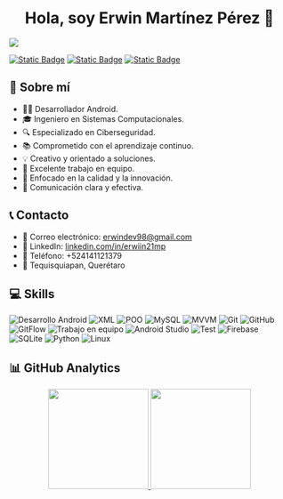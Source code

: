 <div align="center">
<h1 align="center">Hola, soy Erwin Martínez Pérez 👋</h1>
</div>
<img src="https://i.imgur.com/TSasvFt.png">

[![Static Badge](https://img.shields.io/badge/Facebook-blue?style=social&logo=facebook)](https://www.facebook.com/ERwiin21MP/)
[![Static Badge](https://img.shields.io/badge/Instagram-white?style=social&logo=instagram)](https://www.instagram.com/erwiin21mp/)
[![Static Badge](https://img.shields.io/badge/X-white?style=social&logo=x)](https://twitter.com/ERwiin21MP)

## 👤 Sobre mí

- 👨‍💻 Desarrollador Android.
- 🎓 Ingeniero en Sistemas Computacionales.
- 🔍 Especializado en Ciberseguridad.
- 📚 Comprometido con el aprendizaje continuo.
- 💡 Creativo y orientado a soluciones.
- 👥 Excelente trabajo en equipo.
- 🌟 Enfocado en la calidad y la innovación.
- 💬 Comunicación clara y efectiva.

## 📞 Contacto

- 📧 Correo electrónico: [erwindev98@gmail.com](mailto:erwindev98@gmail.com)
- 🔗 LinkedIn: [linkedin.com/in/erwiin21mp](www.linkedin.com/in/erwiin21mp)
- 📱 Teléfono: +524141121379
- 📍 Tequisquiapan, Querétaro

## 💻 Skills

![Desarrollo Android](https://img.shields.io/badge/Desarrollo%20Android-white?style=flat&logo=android)
![XML](https://img.shields.io/badge/XML-white?style=flat&logo=xaml)
![POO](https://img.shields.io/badge/POO-white?style=flat&logo=pcgamingwiki)
![MySQL](https://img.shields.io/badge/MySQL-white?style=flat&logo=mysql)
![MVVM](https://img.shields.io/badge/MVVM-white?style=flat&logo=files)
![Git](https://img.shields.io/badge/Git-white?style=flat&logo=git)
![GitHub](https://img.shields.io/badge/GitHub-white?style=flat&logo=github&logoColor=000000)
![GitFlow](https://img.shields.io/badge/Git%20Flow-white?style=flat&logo=github&logoColor=000000)
![Trabajo en equipo](https://img.shields.io/badge/Teamwork-white?style=flat&logo=discord)
![Android Studio](https://img.shields.io/badge/Android%20Studio-white?style=flat&logo=androidstudio)
![Test](https://img.shields.io/badge/Test-white?style=flat&logo=test)
![Firebase](https://img.shields.io/badge/Firebase-white?style=flat&logo=firebase)
![SQLite](https://img.shields.io/badge/SQLite-white?style=flat&logo=SQLite&logoColor=000000)
![Python](https://img.shields.io/badge/Python-white?style=flat&logo=python)
![Linux](https://img.shields.io/badge/Linux-white?style=flat&logo=linux&logoColor=000000)


## 📊 GitHub Analytics

<p align="center">
<a href="https://github.com/ERwiin21MP">
  <img height="180em" src="https://github-readme-stats-eight-theta.vercel.app/api?username=ERwiin21MP&show_icons=true&theme=algolia&include_all_commits=true&count_private=true"/>
  <img height="180em" src="https://github-readme-stats-eight-theta.vercel.app/api/top-langs/?username=ERwiin21MP&layout=compact&langs_count=8&theme=algolia"/>
</a>
</p>
